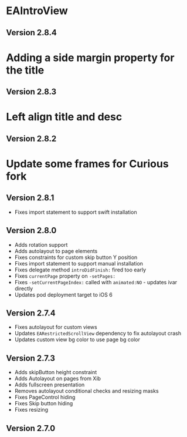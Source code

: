 # EAIntroView

## Version 2.8.4

# Adding a side margin property for the title

## Version 2.8.3

# Left align title and desc

## Version 2.8.2

# Update some frames for Curious fork

## Version 2.8.1

* Fixes import statement to support swift installation

## Version 2.8.0

* Adds rotation support
* Adds autolayout to page elements
* Fixes constraints for custom skip button Y position
* Fixes import statement to support manual installation
* Fixes delegate method `introDidFinish:` fired too early
* Fixes `currentPage` property on `-setPages:`
* Fixes `-setCurrentPageIndex:` called with `animated:NO` - updates ivar directly
* Updates pod deployment target to iOS 6

## Version 2.7.4

* Fixes autolayout for custom views
* Updates `EARestrictedScrollView` dependency to fix autolayout crash
* Updates custom view bg color to use page bg color

## Version 2.7.3

* Adds skipButton height constraint
* Adds Autolayout on pages from Xib
* Adds fullscreen presentation
* Removes autolayout conditional checks and resizing masks
* Fixes PageControl hiding
* Fixes Skip button hiding
* Fixes resizing

## Version 2.7.0
